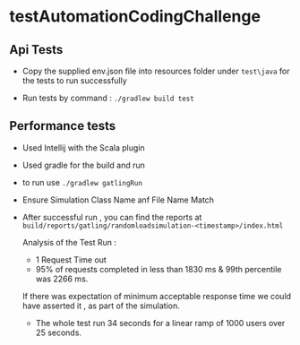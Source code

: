 # testAutomationCodingChallenge

## Api Tests

- Copy the supplied env.json file into resources folder under `test\java` 
for the tests to run successfully

- Run tests by command : `./gradlew build test`


## Performance tests
- Used Intellij with the Scala plugin
- Used gradle for the build and run
- to run use `./gradlew gatlingRun` 
- Ensure Simulation Class Name anf File Name Match
- After successful run , you can find the reports at  
     `build/reports/gatling/randomloadsimulation-<timestamp>/index.html`
     
     Analysis of the Test Run :
     
     - 1 Request Time out
     - 95% of requests completed in less than 1830 ms
     & 99th percentile was 2266 ms.
     
     If there was expectation of minimum acceptable response time 
     we could have asserted it , as part of the simulation.
     
     - The whole test run 34 seconds 
     for a linear ramp of 1000 users over 25 seconds.
     